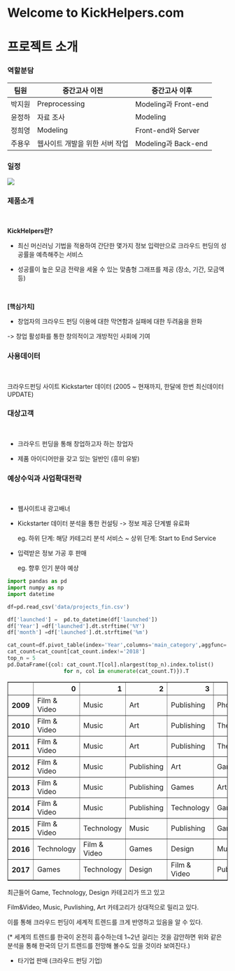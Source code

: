 
# Welcome to KickHelpers.com


# 프로젝트 소개


### 역할분담


|  팀원  | 중간고사 이전                  | 중간고사 이후 |
| :----: | ------------------------------ | ------------- |
| 박지원 | Preprocessing                  | Modeling과 Front-end |
| 윤정하 | 자료 조사                      | Modeling |
| 정희영 | Modeling                      | Front-end와 Server |
| 주용우 | 웹사이트 개발을 위한 서버 작업 | Modeling과 Back-end |


### 일정

![](image/schedule.jpg)

### 제품소개

<br>

  **KickHelpers란?** 
  
  - 최신 머신러닝 기법을 적용하여 간단한 몇가지 정보 입력만으로 크라우드 펀딩의 성공률을 예측해주는 서비스

  - 성공률이 높은 모금 전략을 세울 수 있는 맞춤형 그래프를 제공 (장소, 기간, 모금액 등)

<br>
  
  **[핵심가치]**
  
  - 창업자의 크라우드 펀딩 이용에 대한 막연함과 실패에 대한 두려움을 완화
  
  -> 창업 활성화를 통한 창의적이고 개방적인 사회에 기여


### 사용데이터

<br>

  크라우드펀딩 사이트 Kickstarter 데이터 (2005 ~ 현재까지, 한달에 한번 최신데이터 UPDATE)

### 대상고객

<br>
  
  - 크라우드 펀딩을 통해 창업하고자 하는 창업자 
  
  - 제품 아이디어만을 갖고 있는 일반인 (흥미 유발)  


### 예상수익과 사업확대전략

<br>

  - 웹사이트내 광고배너
  
  
  - Kickstarter 데이터 분석을 통한 컨설팅 -> 정보 제공 단계별 유료화 

      eg. 하위 단계: 해당 카테고리 분석 서비스 ~ 상위 단계: Start to End Service 
  
  
  - 입력받은 정보 가공 후 판매 
  
      eg. 향후 인기 분야 예상
      


```python
import pandas as pd
import numpy as np
import datetime

df=pd.read_csv('data/projects_fin.csv')

df['launched'] =  pd.to_datetime(df['launched'])
df['Year'] =df['launched'].dt.strftime('%Y')
df['month'] =df['launched'].dt.strftime('%m')

cat_count=df.pivot_table(index='Year',columns='main_category',aggfunc='size')
cat_count=cat_count[cat_count.index!='2018']
top_n = 5
pd.DataFrame({col: cat_count.T[col].nlargest(top_n).index.tolist() 
                  for n, col in enumerate(cat_count.T)}).T

```




<div>
<style scoped>
    .dataframe tbody tr th:only-of-type {
        vertical-align: middle;
    }

    .dataframe tbody tr th {
        vertical-align: top;
    }

    .dataframe thead th {
        text-align: right;
    }
</style>
<table border="1" class="dataframe">
  <thead>
    <tr style="text-align: right;">
      <th></th>
      <th>0</th>
      <th>1</th>
      <th>2</th>
      <th>3</th>
      <th>4</th>
    </tr>
  </thead>
  <tbody>
    <tr>
      <th>2009</th>
      <td>Film &amp; Video</td>
      <td>Music</td>
      <td>Art</td>
      <td>Publishing</td>
      <td>Photography</td>
    </tr>
    <tr>
      <th>2010</th>
      <td>Film &amp; Video</td>
      <td>Music</td>
      <td>Art</td>
      <td>Publishing</td>
      <td>Theater</td>
    </tr>
    <tr>
      <th>2011</th>
      <td>Film &amp; Video</td>
      <td>Music</td>
      <td>Art</td>
      <td>Publishing</td>
      <td>Theater</td>
    </tr>
    <tr>
      <th>2012</th>
      <td>Film &amp; Video</td>
      <td>Music</td>
      <td>Publishing</td>
      <td>Art</td>
      <td>Games</td>
    </tr>
    <tr>
      <th>2013</th>
      <td>Film &amp; Video</td>
      <td>Music</td>
      <td>Publishing</td>
      <td>Games</td>
      <td>Art</td>
    </tr>
    <tr>
      <th>2014</th>
      <td>Film &amp; Video</td>
      <td>Music</td>
      <td>Publishing</td>
      <td>Technology</td>
      <td>Games</td>
    </tr>
    <tr>
      <th>2015</th>
      <td>Film &amp; Video</td>
      <td>Technology</td>
      <td>Music</td>
      <td>Publishing</td>
      <td>Games</td>
    </tr>
    <tr>
      <th>2016</th>
      <td>Technology</td>
      <td>Film &amp; Video</td>
      <td>Games</td>
      <td>Design</td>
      <td>Music</td>
    </tr>
    <tr>
      <th>2017</th>
      <td>Games</td>
      <td>Technology</td>
      <td>Design</td>
      <td>Film &amp; Video</td>
      <td>Publishing</td>
    </tr>
  </tbody>
</table>
</div>



최근들어 Game, Technology, Design 카테고리가 뜨고 있고 

Film&Video, Music, Puvlishing, Art 카테고리가 상대적으로 밀리고 있다. 

이를 통해 크라우드 펀딩이 세계적 트렌드를 크게 반영하고 있음을 알 수 있다. 

(* 세계의 트렌드를 한국이 온전히 흡수하는데 1~2년 걸리는 것을 감안하면 
위와 같은 분석을 통해 한국의 단기 트렌드를 전망해 볼수도 있을 것이라 보여진다.)

  - 타기업 판매 (크라우드 펀딩 기업)
